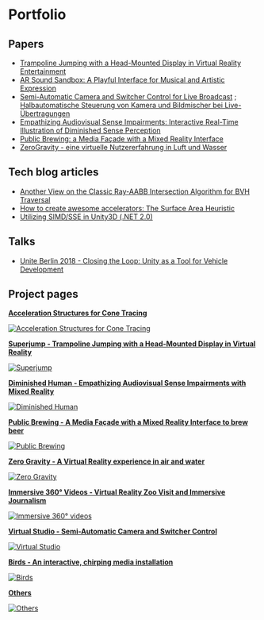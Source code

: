 # Portfolio
## Papers
* <a href="https://link.springer.com/chapter/10.1007%2F978-3-319-73062-2_8" target="_blank">Trampoline Jumping with a Head-Mounted Display in Virtual Reality Entertainment</a>
* <a href="https://link.springer.com/chapter/10.1007/978-3-319-73062-2_5" target="_blank">AR Sound Sandbox: A Playful Interface for Musical and Artistic Expression</a>
* <a href="https://dl.acm.org/citation.cfm?id=2933559" target="_blank">Semi-Automatic Camera and Switcher Control for Live Broadcast</a> ; <a href="https://www.fktg.org/halbautomatische-steuerung-von-kamera-und-bildmischer-bei-live-uebertragungen" target="_blank">Halbautomatische Steuerung von Kamera und Bildmischer bei Live-Übertragungen</a>
* <a href="https://dl.acm.org/citation.cfm?id=2875226" target="_blank">Empathizing Audiovisual Sense Impairments: Interactive Real-Time Illustration of Diminished Sense Perception</a>
* <a href="https://dl.acm.org/citation.cfm?id=2757736" target="_blank">Public Brewing: a Media Façade with a Mixed Reality Interface</a>
* <a href="https://dl.gi.de/handle/20.500.12116/8203" target="_blank">ZeroGravity - eine virtuelle Nutzererfahrung in Luft und Wasser</a>
## Tech blog articles
* <a href="https://medium.com/@bromanz/another-view-on-the-classic-ray-aabb-intersection-algorithm-for-bvh-traversal-41125138b525" target="_blank">Another View on the Classic Ray-AABB Intersection Algorithm for BVH Traversal</a>
* <a href="https://medium.com/@bromanz/how-to-create-awesome-accelerators-the-surface-area-heuristic-e14b5dec6160" target="_blank">How to create awesome accelerators: The Surface Area Heuristic</a>
* <a href="https://medium.com/@bromanz/simd-sse-unity3d-net-2-0-70f6c911713f" target="_blank">Utilizing SIMD/SSE in Unity3D (.NET 2.0)</a>
## Talks
* <a href="https://unite.unity.com/de/2018/berlin/autotech" target="_blank">Unite Berlin 2018 - Closing the Loop: Unity as a Tool for Vehicle Development</a>
## Project pages
**[Acceleration Structures for Cone Tracing](AccelConeTracing/AccelConeTracing.md)**

[![Acceleration Structures for Cone Tracing](AccelConeTracing/Images/projectAccConeTracingthumb.png)](AccelConeTracing/AccelConeTracing.md)

**[Superjump - Trampoline Jumping with a Head-Mounted Display in Virtual Reality](Superjump/Superjump.md)**

[![Superjump](Superjump/Images/projectSuperjumpthumb.jpg)](Superjump/Superjump.md)

**[Diminished Human - Empathizing Audiovisual Sense Impairments with Mixed Reality](DiminishedHuman/DiminishedHuman.md)**

[![Diminished Human](DiminishedHuman/Images/projectDiminishedHumanthumb.jpg)](DiminishedHuman/DiminishedHuman.md)

**[Public Brewing - A Media Façade with a Mixed Reality Interface to brew beer](PublicBrewing/PublicBrewing.md)**

[![Public Brewing](PublicBrewing/Images/projectBrewingthumb.jpg)](PublicBrewing/PublicBrewing.md)

**[Zero Gravity - A Virtual Reality experience in air and water](ZeroGravity/ZeroGravity.md)**

[![Zero Gravity](ZeroGravity/Images/projectZeroGravitythumb.jpg)](ZeroGravity/ZeroGravity.md)

**[Immersive 360° Videos - Virtual Reality Zoo Visit and Immersive Journalism](360Video/360Video.md)**

[![Immersive 360° videos](360Video/Images/project360Videothumb.jpg)](360Video/360Video.md)

**[Virtual Studio - Semi-Automatic Camera and Switcher Control](VirtualStudio/VirtualStudio.md)**

[![Virtual Studio](VirtualStudio/Images/projectVSthumb.jpg)](VirtualStudio/VirtualStudio.md)

**[Birds - An interactive, chirping media installation](Birds/Birds.md)**

[![Birds](Birds/Images/projectBirdsthumb.jpg)](Birds/Birds.md)

**[Others](Others/Others.md)**

[![Others](Others/Images/projectMiscellaneousthumb.jpg)](Others/Others.md)
